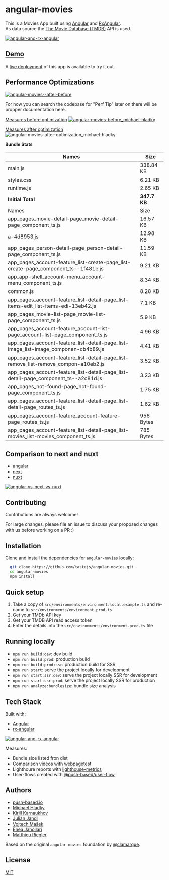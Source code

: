 # angular-movies

This is a Movies App built using [Angular](https://angular.io) and [RxAngular](https://github.com/rx-angular/rx-angular).  
As data source the [The Movie Database (TMDB)](https://www.themoviedb.org/) API is used.  

[![angular-and-rx-angular](https://user-images.githubusercontent.com/10064416/154189195-c32cbdec-b061-46a5-8590-a9e3d8dc050a.png)](https://www.rx-angular.io/)


## [Demo](https://angular-movies-a12d3.web.app/list/category/popular)

A [live deployment](https://angular-movies-a12d3.web.app/list/category/popular) of this app is available to try it out.


## Performance Optimizations 

[![angular-movies--after-before](https://user-images.githubusercontent.com/10064416/155904454-f70b5bb5-6591-497a-9d21-dca0e2940566.gif)](https://www.webpagetest.org/video/compare.php?tests=220216_BiDcPP_CVM,220216_AiDcBN_ETK)


For now you can search the codebase for "Perf Tip" later on there will be propper documentation here.


[Measures before optimization](https://lighthouse-metrics.com/checks/9ddeb46e-2c28-453c-b719-cf080a01b13c)
[![angular-movies-before_michael-hladky](https://user-images.githubusercontent.com/10064416/137785051-1cf9f63a-e803-4d92-a952-c327b7628530.PNG)](https://lighthouse-metrics.com/checks/9ddeb46e-2c28-453c-b719-cf080a01b13c)


[Measures after optimization](https://lighthouse-metrics.com/checks/6a888a17-b17b-46a6-abc9-e605b73a530c/runs/503701ad-36aa-43ad-8de3-cb40e775c770)
![angular-movies-after-optimization_michael-hladky](https://user-images.githubusercontent.com/10064416/146446241-ad9eeed4-b0a4-44a2-a88e-4ea7c97e1acf.PNG)


**Bundle Stats**






























<!-- bundle-stats-start -->
| Names             |       Size |
| ---               | ---        |
| main.js           | 338.84 KB |
| styles.css           | 6.21 KB |
| runtime.js           | 2.65 KB |
  | **Initial Total** | **347.7 KB** |
  | Names             |       Size |
| app_pages_movie-detail-page_movie-detail-page_component_ts.js           | 16.57 KB |
| a-4d8953.js           | 12.98 KB |
| app_pages_person-detail-page_person-detail-page_component_ts.js           | 11.59 KB |
| app_pages_account-feature_list-create-page_list-create-page_component_ts--1f481e.js           | 9.21 KB |
| app_app-shell_account-menu_account-menu_component_ts.js           | 8.34 KB |
| common.js           | 8.28 KB |
| app_pages_account-feature_list-detail-page_list-items-edit_list-items-edi-13eb42.js           | 7.1 KB |
| app_pages_movie-list-page_movie-list-page_component_ts.js           | 5.9 KB |
| app_pages_account-feature_account-list-page_account-list-page_component_ts.js           | 4.96 KB |
| app_pages_account-feature_list-detail-page_list-image_list-image_componen-cb4b89.js           | 4.41 KB |
| app_pages_account-feature_list-detail-page_list-remove_list-remove_compon-a10eb2.js           | 3.52 KB |
| app_pages_account-feature_list-detail-page_list-detail-page_component_ts--a2c81d.js           | 3.23 KB |
| app_pages_not-found-page_not-found-page_component_ts.js           | 1.75 KB |
| app_pages_account-feature_list-detail-page_list-detail-page_routes_ts.js           | 1.62 KB |
| app_pages_account-feature_account-feature-page_routes_ts.js           | 956 Bytes |
| app_pages_account-feature_list-detail-page_list-movies_list-movies_component_ts.js           | 785 Bytes |
<!-- bundle-stats-end -->



## Comparison to next and nuxt

- [angular](https://angular-movies-a12d3.web.app/list/category/popular)
- [next](https://movies.zaps.dev/?category=Popular&page=1)
- [nuxt](https://movies.jason.codes/movie/category/popular)

[![angular-vs-next-vs-nuxt](https://user-images.githubusercontent.com/10064416/155904543-333e1c25-7c01-470a-b399-40eee4c9d02c.gif)](https://www.webpagetest.org/video/compare.php?tests=220216_AiDcBJ_EAA,220216_BiDcER_CDY,220216_BiDc68_CDZ)

## Contributing

Contributions are always welcome! 

For large changes, please file an issue to discuss your proposed changes with us before working on a PR :)

## Installation 

Clone and install the dependencies for `angular-movies` locally:

```bash 
  git clone https://github.com/tastejs/angular-movies.git
  cd angular-movies 
  npm install
```

## Quick setup

1. Take a copy of `src/environments/environment.local.example.ts` and re-name to `src/environments/environment.prod.ts` 
2. Get your TMDb API key
3. Get your TMDB API read access token
4. Enter the details into the `src/environments/environment.prod.ts` file
    
## Running locally

* `npm run build:dev`: dev build
* `npm run build:prod`: production build
* `npm run build:prod:ssr`: production build for SSR
* `npm run start`: serve the project locally for development
* `npm run start:ssr:dev`: serve the project locally SSR for development
* `npm run start:ssr:prod`: serve the project locally SSR for production
* `npm run analyze:bundlesize`: bundle size analysis 

## Tech Stack

Built with: 

* [Angular](https://angular.io)
* [rx-angular](https://github.com/rx-angular/rx-angular)

[![angular-and-rx-angular](https://user-images.githubusercontent.com/10064416/154189195-c32cbdec-b061-46a5-8590-a9e3d8dc050a.png)](https://www.rx-angular.io/)

Measures:
* Bundle sice listed fron dist
* Comparison videos with [webpagetest](https://www.webpagetest.org)
* Lighthoure reports with [lighthouse-metrics](https://lighthouse-metrics.com)
* User-flows created with [@push-based/user-flow](https://www.npmjs.com/package/@push-based/user-flow)

## Authors

- [push-based.io](https://push-based.io)
- [Michael Hladky](https://github.com/BioPhoton)
- [Kirill Karnaukhov](https://github.com/Karnaukhov-kh)
- [Julian Jandl](https://github.com/HoebbelsB)
- [Vojtech Mašek](https://github.com/vmasek)
- [Enea Jahollari](https://github.com/eneajaho)
- [Matthieu Riegler](https://github.com/jeanmeche)


Based on the original `angular-movies` foundation by [@clamarque](https://github.com/clamarque/angular-movies).
  
## License

[MIT](https://choosealicense.com/licenses/mit/)
